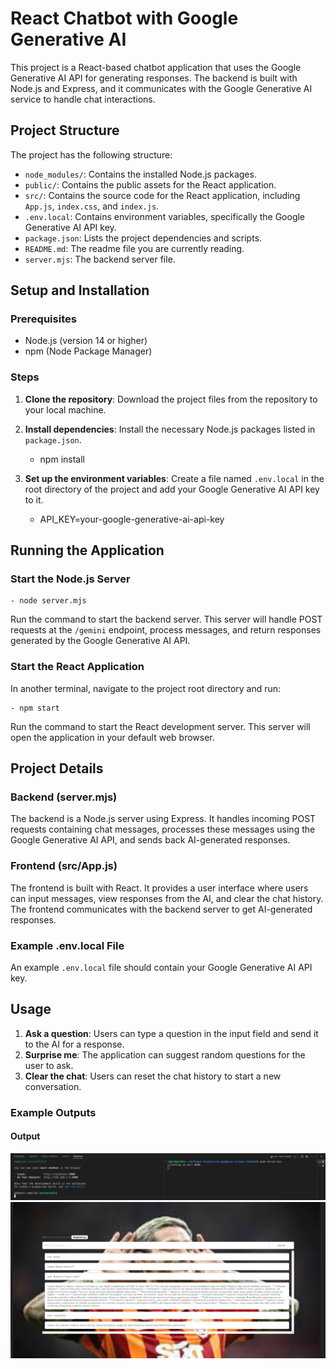 # React Chatbot with Google Generative AI

This project is a React-based chatbot application that uses the Google Generative AI API for generating responses. The backend is built with Node.js and Express, and it communicates with the Google Generative AI service to handle chat interactions.

## Project Structure

The project has the following structure:

- `node_modules/`: Contains the installed Node.js packages.
- `public/`: Contains the public assets for the React application.
- `src/`: Contains the source code for the React application, including `App.js`, `index.css`, and `index.js`.
- `.env.local`: Contains environment variables, specifically the Google Generative AI API key.
- `package.json`: Lists the project dependencies and scripts.
- `README.md`: The readme file you are currently reading.
- `server.mjs`: The backend server file.

## Setup and Installation

### Prerequisites

- Node.js (version 14 or higher)
- npm (Node Package Manager)

### Steps

1. **Clone the repository**: Download the project files from the repository to your local machine.

2. **Install dependencies**: Install the necessary Node.js packages listed in `package.json`.

    - npm install


3. **Set up the environment variables**: Create a file named `.env.local` in the root directory of the project and add your Google Generative AI API key to it.

    - API_KEY=your-google-generative-ai-api-key


## Running the Application

### Start the Node.js Server

    - node server.mjs

Run the command to start the backend server. This server will handle POST requests at the `/gemini` endpoint, process messages, and return responses generated by the Google Generative AI API.

### Start the React Application

In another terminal, navigate to the project root directory and run:

    - npm start

Run the command to start the React development server. This server will open the application in your default web browser.

## Project Details

### Backend (server.mjs)

The backend is a Node.js server using Express. It handles incoming POST requests containing chat messages, processes these messages using the Google Generative AI API, and sends back AI-generated responses.

### Frontend (src/App.js)

The frontend is built with React. It provides a user interface where users can input messages, view responses from the AI, and clear the chat history. The frontend communicates with the backend server to get AI-generated responses.

### Example .env.local File

An example `.env.local` file should contain your Google Generative AI API key.

## Usage

1. **Ask a question**: Users can type a question in the input field and send it to the AI for a response.
2. **Surprise me**: The application can suggest random questions for the user to ask.
3. **Clear the chat**: Users can reset the chat history to start a new conversation.

### Example Outputs

#### Output
![Output](img/3.png)
![](img/3.2.png)
